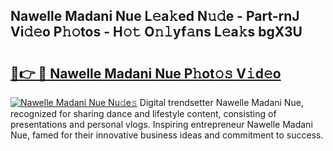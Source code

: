 ## Nawelle Madani Nue L𝚎a𝚔ed N𝚞𝚍e - Part-rnJ Vi𝚍𝚎o P𝚑𝚘tos - H𝚘𝚝 O𝚗𝚕yf𝚊ns L𝚎a𝚔s bgX3U

# <h2><a href="http://kf9nool.oniu.top/?m=Nawelle+Madani+Nue">🔗👉 🔴 Nawelle Madani Nue P𝚑ot𝚘𝚜 V𝚒d𝚎o</a></h2>

[![Nawelle Madani Nue Nu𝚍e𝚜](https://i.imgur.com/0qMVB7G.gif)](http://kf9nool.oniu.top/?m=Nawelle+Madani+Nue)
Digital trendsetter Nawelle Madani Nue, recognized for sharing dance and lifestyle content, consisting of presentations and personal vlogs. Inspiring entrepreneur Nawelle Madani Nue, famed for their innovative business ideas and commitment to success.  
